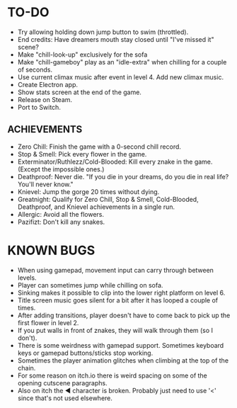 # TO-DO
* Try allowing holding down jump button to swim (throttled).
* End credits: Have dreamers mouth stay closed until "I've missed it" scene?
* Make "chill-look-up" exclusively for the sofa
* Make "chill-gameboy" play as an "idle-extra" when chilling for a couple of seconds.
* Use current climax music after event in level 4. Add new climax music.
* Create Electron app.
* Show stats screen at the end of the game.
* Release on Steam.
* Port to Switch.

## ACHIEVEMENTS
* Zero Chill: Finish the game with a 0-second chill record.
* Stop & Smell: Pick every flower in the game.
* Exterminator/Ruthlezz/Cold-Blooded: Kill every znake in the game. (Except the impossible ones.)
* Deathproof: Never die. "If you die in your dreams, do you die in real life? You'll never know."
* Knievel: Jump the gorge 20 times without dying.
* Greatnight: Qualify for Zero Chill, Stop & Smell, Cold-Blooded, Deathproof, and Knievel achievements in a single run.
* Allergic: Avoid all the flowers.
* Pazifizt: Don't kill any snakes.

# KNOWN BUGS
* When using gamepad, movement input can carry through between levels.
* Player can sometimes jump while chilling on sofa.
* Sinking makes it possible to clip into the lower right platform on level 6.
* Title screen music goes silent for a bit after it has looped a couple of times.
* After adding transitions, player doesn't have to come back to pick up the first flower in level 2.
* If you put walls in front of znakes, they will walk through them (so I don't).
* There is some weirdness with gamepad support. Sometimes keyboard keys or gamepad buttons/sticks stop working.
* Sometimes the player animation glitches when climbing at the top of the chain.
* For some reason on itch.io there is weird spacing on some of the opening cutscene paragraphs.
* Also on itch the ◀ character is broken. Probably just need to use '<' since that's not used elsewhere.
